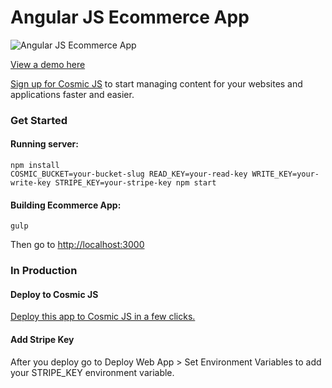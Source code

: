 # Angular JS Ecommerce App
![Angular JS Ecommerce App](https://cosmicjs.com/uploads/ca5cc070-4ae2-11e7-a6d3-9950c5658967-Screen%20Shot%202017-06-06%20at%201.05.28%20PM.png)

[View a demo here](https://ecommerce-app.cosmicapp.co)

[Sign up for Cosmic JS](https://cosmicjs.com/) to start managing content for your websites and applications faster and easier.
### Get Started


#### Running server:
```
npm install
COSMIC_BUCKET=your-bucket-slug READ_KEY=your-read-key WRITE_KEY=your-write-key STRIPE_KEY=your-stripe-key npm start
```

#### Building Ecommerce App:
```
gulp
```
Then go to [http://localhost:3000](http://localhost:3000)

### In Production
#### Deploy to Cosmic JS
[Deploy this app to Cosmic JS in a few clicks.](https://cosmicjs.com/apps/ecommerce-app)

#### Add Stripe Key
After you deploy go to Deploy Web App > Set Environment Variables to add your STRIPE_KEY environment variable.
